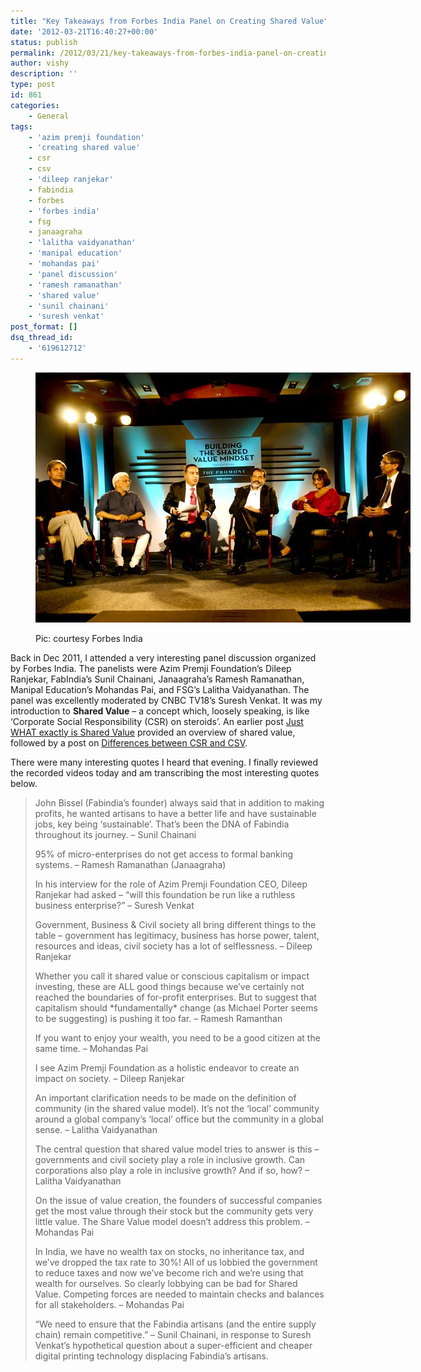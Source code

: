 ```yaml
---
title: "Key Takeaways from Forbes India Panel on Creating Shared Value"
date: '2012-03-21T16:40:27+00:00'
status: publish
permalink: /2012/03/21/key-takeaways-from-forbes-india-panel-on-creating-shared-value
author: vishy
description: ''
type: post
id: 861
categories:
    - General
tags:
    - 'azim premji foundation'
    - 'creating shared value'
    - csr
    - csv
    - 'dileep ranjekar'
    - fabindia
    - forbes
    - 'forbes india'
    - fsg
    - janaagraha
    - 'lalitha vaidyanathan'
    - 'manipal education'
    - 'mohandas pai'
    - 'panel discussion'
    - 'ramesh ramanathan'
    - 'shared value'
    - 'sunil chainani'
    - 'suresh venkat'
post_format: []
dsq_thread_id:
    - '619612712'
---
```

<figure aria-describedby="caption-attachment-869" class="wp-caption aligncenter" id="attachment_869" style="width: 600px">

[![](../../../../uploads/2012/03/forbes_india_17762_panel_600x400.jpg "forbes_india_17762_panel_600x400")](../../../../uploads/2012/03/forbes_india_17762_panel_600x400.jpg)<figcaption class="wp-caption-text" id="caption-attachment-869">Pic: courtesy Forbes India</figcaption></figure>

Back in Dec 2011, I attended a very interesting panel discussion organized by Forbes India. The panelists were Azim Premji Foundation’s Dileep Ranjekar, FabIndia’s Sunil Chainani, Janaagraha’s Ramesh Ramanathan, Manipal Education’s Mohandas Pai, and FSG’s Lalitha Vaidyanathan. The panel was excellently moderated by CNBC TV18’s Suresh Venkat. It was my introduction to **Shared Value** – a concept which, loosely speaking, is like ‘Corporate Social Responsibility (CSR) on steroids’. An earlier post [Just WHAT exactly is Shared Value](http://www.techsangam.com/2012/02/14/just-what-exactly-is-shared-value/) provided an overview of shared value, followed by a post on [Differences between CSR and CSV](http://www.techsangam.com/2012/02/16/differences-between-csr-and-csv-creating-shared-value/).

There were many interesting quotes I heard that evening. I finally reviewed the recorded videos today and am transcribing the most interesting quotes below.

> John Bissel (Fabindia’s founder) always said that in addition to making profits, he wanted artisans to have a better life and have sustainable jobs, key being ‘sustainable’. That’s been the DNA of Fabindia throughout its journey. – Sunil Chainani
> 
> 95% of micro-enterprises do not get access to formal banking systems. – Ramesh Ramanathan (Janaagraha)
> 
> In his interview for the role of Azim Premji Foundation CEO, Dileep Ranjekar had asked – “will this foundation be run like a ruthless business enterprise?” – Suresh Venkat
> 
> Government, Business &amp; Civil society all bring different things to the table – government has legitimacy, business has horse power, talent, resources and ideas, civil society has a lot of selflessness. – Dileep Ranjekar
> 
> Whether you call it shared value or conscious capitalism or impact investing, these are ALL good things because we’ve certainly not reached the boundaries of for-profit enterprises. But to suggest that capitalism should \*fundamentally\* change (as Michael Porter seems to be suggesting) is pushing it too far. – Ramesh Ramanthan
> 
> If you want to enjoy your wealth, you need to be a good citizen at the same time. – Mohandas Pai
> 
> I see Azim Premji Foundation as a holistic endeavor to create an impact on society. – Dileep Ranjekar
> 
> An important clarification needs to be made on the definition of community (in the shared value model). It’s not the ‘local’ community around a global company’s ‘local’ office but the community in a global sense. – Lalitha Vaidyanathan
> 
> The central question that shared value model tries to answer is this – governments and civil society play a role in inclusive growth. Can corporations also play a role in inclusive growth? And if so, how? – Lalitha Vaidyanathan
> 
> On the issue of value creation, the founders of successful companies get the most value through their stock but the community gets very little value. The Share Value model doesn’t address this problem. – Mohandas Pai
> 
> In India, we have no wealth tax on stocks, no inheritance tax, and we’ve dropped the tax rate to 30%! All of us lobbied the government to reduce taxes and now we’ve become rich and we’re using that wealth for ourselves. So clearly lobbying can be bad for Shared Value. Competing forces are needed to maintain checks and balances for all stakeholders. – Mohandas Pai
> 
> “We need to ensure that the Fabindia artisans (and the entire supply chain) remain competitive.” – Sunil Chainani, in response to Suresh Venkat’s hypothetical question about a super-efficient and cheaper digital printing technology displacing Fabindia’s artisans.